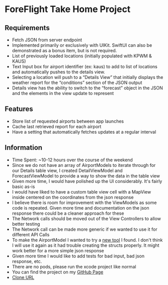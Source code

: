 # ForeFlight Take Home Project

## Requirements

- Fetch JSON from server endpoint
- Implemented primarily or exclusively with UIKit. SwiftUI can also be
demonstrated as a bonus item, but is not required.
- List of previously loaded locations (initially populated with KPWM & KAUS)
- Text Input box for airport identifier (ex: kaus) to add to list of locations and
automatically pushes to the details view.
- Selecting a location will push to a “Details View” that initially displays the weather
report for the “conditions” section of the JSON output
- Details view has the ability to switch to the “forecast” object in the JSON and the
elements in the view update to represent

## Features

- Store list of requested airports between app launches
- Cache last retrieved report for each airport
- Have a setting that automatically fetches updates at a regular interval

## Information

- Time Spent: ~10-12 hours over the course of the weekend
- Since we do not have an array of AirportModels to iterate through for our Details table view, I created DetailViewModel and ForecastViewModel to provide a way to show the data in the table view
- Given more time, I would have polished up the UI considerably. It's fairly basic as-is
- I would have liked to have a custom table view cell with a MapView inside centered on the coordinates from the json response
- I believe there is room for improvement with the ViewModels as some code is repeated. Given more time and documentation on the json response there could be a cleaner approach for these
- The Network calls should be moved out of the View Controllers to allow better testing
- The Network call can be made more generic if we wanted to use it for different API Calls
- To make the AirportModel I wanted to try a [new tool](https://app.quicktype.io/) I found. I don't think I will use it again as it had trouble creating the structs properly. It might work better for a more simple json response
- Given more time I would like to add tests for bad input, bad json response, etc.
- There are no pods, please run the xcode project like normal
- You can find the project on my [GitHub Page](https://github.com/AndyLindberg/foreflight-project)
- [Clone URL](https://github.com/AndyLindberg/foreflight-project.git)



